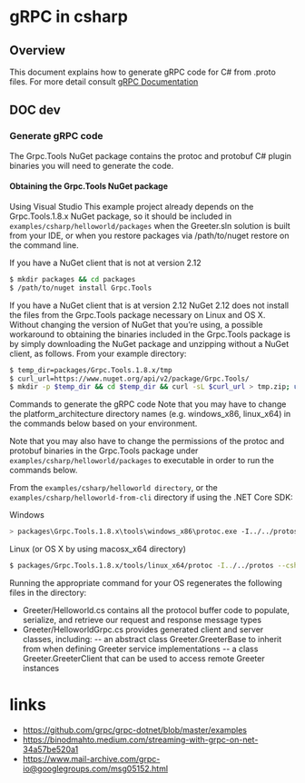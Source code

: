 # gRPC in csharp

## Overview
This document explains how to generate gRPC code for C# from .proto files. 
For more detail consult [gRPC Documentation](https://lisafc.github.io/grpc.github.io/docs/quickstart/csharp.html)
## DOC dev

### Generate gRPC code
The Grpc.Tools NuGet package contains the protoc and protobuf C# plugin binaries you will need to generate the code.

#### Obtaining the Grpc.Tools NuGet package

Using Visual Studio
This example project already depends on the Grpc.Tools.1.8.x NuGet package, so it should be included in `examples/csharp/helloworld/packages` when the Greeter.sln solution is built from your IDE, or when you restore packages via /path/to/nuget restore on the command line.

If you have a NuGet client that is not at version 2.12
```bash
$ mkdir packages && cd packages
$ /path/to/nuget install Grpc.Tools
```

If you have a NuGet client that is at version 2.12
NuGet 2.12 does not install the files from the Grpc.Tools package necessary on Linux and OS X. Without changing the version of NuGet that you’re using, a possible workaround to obtaining the binaries included in the Grpc.Tools package is by simply downloading the NuGet package and unzipping without a NuGet client, as follows. From your example directory:

```bash 
$ temp_dir=packages/Grpc.Tools.1.8.x/tmp
$ curl_url=https://www.nuget.org/api/v2/package/Grpc.Tools/
$ mkdir -p $temp_dir && cd $temp_dir && curl -sL $curl_url > tmp.zip; unzip tmp.zip && cd .. && cp -r tmp/tools . && rm -rf tmp && cd ../..
```
Commands to generate the gRPC code
Note that you may have to change the platform_architecture directory names (e.g. windows_x86, linux_x64) in the commands below based on your environment.

Note that you may also have to change the permissions of the protoc and protobuf binaries in the Grpc.Tools package under `examples/csharp/helloworld/packages` to executable in order to run the commands below.

From the `examples/csharp/helloworld directory`, or the `examples/csharp/helloworld-from-cli` directory if using the .NET Core SDK:

Windows

```bash 
> packages\Grpc.Tools.1.8.x\tools\windows_x86\protoc.exe -I../../protos --csharp_out Greeter --grpc_out Greeter ../../protos/helloworld.proto --plugin=protoc-gen-grpc=packages/Grpc.Tools.1.8.x/tools/windows_x86/grpc_csharp_plugin.exe
```
Linux (or OS X by using macosx_x64 directory)

```bash
$ packages/Grpc.Tools.1.8.x/tools/linux_x64/protoc -I../../protos --csharp_out Greeter --grpc_out Greeter ../../protos/helloworld.proto --plugin=protoc-gen-grpc=packages/Grpc.Tools.1.8.x/tools/linux_x64/grpc_csharp_plugin
```

Running the appropriate command for your OS regenerates the following files in the directory:
- Greeter/Helloworld.cs contains all the protocol buffer code to populate, serialize, and retrieve our request and response message types
- Greeter/HelloworldGrpc.cs provides generated client and server classes, including:
    -- an abstract class Greeter.GreeterBase to inherit from when defining Greeter service implementations
    -- a class Greeter.GreeterClient that can be used to access remote Greeter instances

# links

- https://github.com/grpc/grpc-dotnet/blob/master/examples
- https://binodmahto.medium.com/streaming-with-grpc-on-net-34a57be520a1
- https://www.mail-archive.com/grpc-io@googlegroups.com/msg05152.html